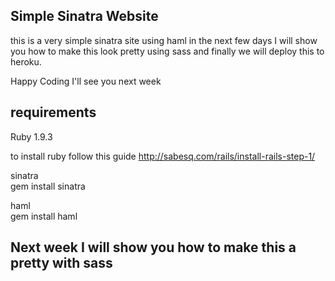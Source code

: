## Simple Sinatra Website  
this is a very simple sinatra site using haml 
in the next few days I will show you how to make this look pretty using sass
and finally we will deploy this to heroku.

Happy Coding
I'll see you next week

## requirements
Ruby 1.9.3

to install ruby follow this guide
http://sabesq.com/rails/install-rails-step-1/

sinatra  
gem install sinatra

haml  
gem install haml

## Next week I will show you how to make this a pretty with sass
